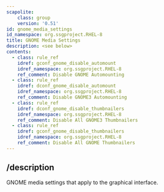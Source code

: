 ```yaml
---
scapolite:
    class: group
    version: '0.51'
id: gnome_media_settings
id_namespace: org.ssgproject.RHEL-8
title: GNOME Media Settings
description: <see below>
contents:
  - class: rule_ref
    idref: gconf_gnome_disable_automount
    idref_namespace: org.ssgproject.RHEL-8
    ref_comment: Disable GNOME Automounting
  - class: rule_ref
    idref: dconf_gnome_disable_automount
    idref_namespace: org.ssgproject.RHEL-8
    ref_comment: Disable GNOME3 Automounting
  - class: rule_ref
    idref: dconf_gnome_disable_thumbnailers
    idref_namespace: org.ssgproject.RHEL-8
    ref_comment: Disable All GNOME3 Thumbnailers
  - class: rule_ref
    idref: gconf_gnome_disable_thumbnailers
    idref_namespace: org.ssgproject.RHEL-8
    ref_comment: Disable All GNOME Thumbnailers
---
```



## /description

GNOME
media settings that apply to the graphical interface.
